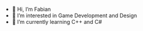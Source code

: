 - 👋 Hi, I’m Fabian
- 👀 I’m interested in Game Development and Design
- 🌱 I’m currently learning C++ and C#

<!---
fabianw96/fabianw96 is a ✨ special ✨ repository because its `README.md` (this file) appears on your GitHub profile.
You can click the Preview link to take a look at your changes.
--->
